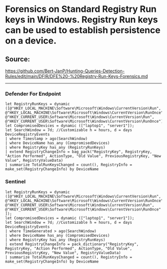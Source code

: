 # Forensics on Standard Registry Run keys in Windows. Registry Run keys can be used to establish persistence on a device. 

## Source:
https://github.com/Bert-JanP/Hunting-Queries-Detection-Rules/edit/main/DFIR/DFE%20-%20Registry-Run-Keys-Forensics.md

----
### Defender For Endpoint

```
let RegistryRunKeys = dynamic 
([@"HKEY_LOCAL_MACHINE\Software\Microsoft\Windows\CurrentVersion\Run",
@"HKEY_LOCAL_MACHINE\Software\Microsoft\Windows\CurrentVersion\RunOnce",
@"HKEY_CURRENT_USER\Software\Microsoft\Windows\CurrentVersion\Run",  
@"HKEY_CURRENT_USER\Software\Microsoft\Windows\CurrentVersion\RunOnce"]);
let CompromisedDevices = dynamic (["laptop1", "server1"]);
let SearchWindow = 7d; //Customizable h = hours, d = days
DeviceRegistryEvents
| where Timestamp > ago(SearchWindow)
| where DeviceName has_any (CompromisedDevices)
| where RegistryKey has_any (RegistryRunKeys)
| extend RegistryChangeInfo = bag_pack("RegistryKey", RegistryKey, "Action Performed", ActionType, "Old Value", PreviousRegistryKey, "New Value", RegistryValueData)
| summarize TotalRunKeysChanged = count(), RegistryInfo = make_set(RegistryChangeInfo) by DeviceName
```
### Sentinel
```
let RegistryRunKeys = dynamic 
([@"HKEY_LOCAL_MACHINE\Software\Microsoft\Windows\CurrentVersion\Run",
@"HKEY_LOCAL_MACHINE\Software\Microsoft\Windows\CurrentVersion\RunOnce",
@"HKEY_CURRENT_USER\Software\Microsoft\Windows\CurrentVersion\Run",
@"HKEY_CURRENT_USER\Software\Microsoft\Windows\CurrentVersion\RunOnce"
]);
let CompromisedDevices = dynamic (["laptop1", "server1"]);
let SearchWindow = 7d; //Customizable h = hours, d = days
DeviceRegistryEvents
| where TimeGenerated > ago(SearchWindow)
| where DeviceName has_any (CompromisedDevices)
| where RegistryKey has_any (RegistryRunKeys)
| extend RegistryChangeInfo = pack_dictionary("RegistryKey", RegistryKey, "Action Performed", ActionType, "Old Value", PreviousRegistryKey, "New Value", RegistryValueData)
| summarize TotalRunKeysChanged = count(), RegistryInfo = make_set(RegistryChangeInfo) by DeviceName
```




